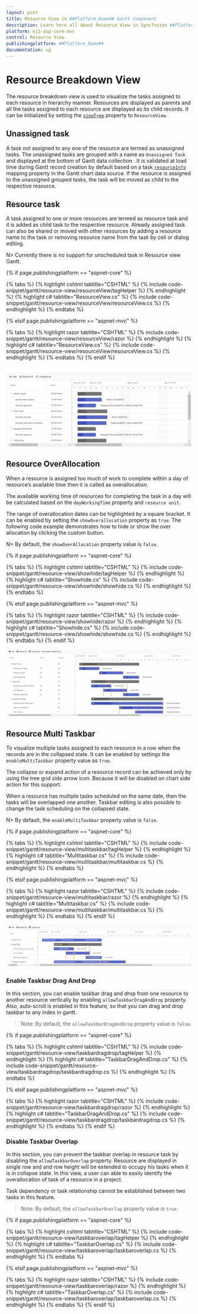 ```yaml
---
layout: post
title: Resource View in ##Platform_Name## Gantt Component
description: Learn here all about Resource View in Syncfusion ##Platform_Name## Gantt component of Syncfusion Essential JS 2 and more.
platform: ej2-asp-core-mvc
control: Resource View
publishingplatform: ##Platform_Name##
documentation: ug
---
```



# Resource Breakdown View

The resource breakdown view is used to visualize the tasks assigned to each resource in hierarchy manner. Resources are displayed as parents and all the tasks assigned to each resource are displayed as its child records. It can be initialized by setting the [`viewType`](https://help.syncfusion.com/cr/aspnetcore-js2/Syncfusion.EJ2.Gantt.ViewType.html) property to `ResourceView`.

## Unassigned task

A task not assigned to any one of the resource are termed as unassigned tasks. The unassigned tasks are grouped with a name as `Unassigned Task` and displayed at the bottom of Gantt data collection . It is validated at load time during Gantt record creation by default based on a task [`resourceInfo`](https://help.syncfusion.com/cr/aspnetcore-js2/Syncfusion.EJ2.Gantt.GanttTaskFieldsBuilder.html#Syncfusion_EJ2_Gantt_GanttTaskFieldsBuilder_ResourceInfo_System_String_) mapping property in the Gantt chart data source. If the resource is assigned to the unassigned grouped tasks, the task will be moved as child to the respective resource.

## Resource task

A task assigned to one or more resources are termed as resource task and it is added as child task to the respective resource. Already assigned task can also be shared or moved with other resources by adding a resource name to the task or removing resource name from the task by cell or dialog editing.

N> Currently there is no support for unscheduled task in Resource view Gantt.

{% if page.publishingplatform == "aspnet-core" %}

{% tabs %}
{% highlight cshtml tabtitle="CSHTML" %}
{% include code-snippet/gantt/resource-view/resourceView/tagHelper %}
{% endhighlight %}
{% highlight c# tabtitle="ResourceView.cs" %}
{% include code-snippet/gantt/resource-view/resourceView/resourceView.cs %}
{% endhighlight %}
{% endtabs %}

{% elsif page.publishingplatform == "aspnet-mvc" %}

{% tabs %}
{% highlight razor tabtitle="CSHTML" %}
{% include code-snippet/gantt/resource-view/resourceView/razor %}
{% endhighlight %}
{% highlight c# tabtitle="ResourceView.cs" %}
{% include code-snippet/gantt/resource-view/resourceView/resourceView.cs %}
{% endhighlight %}
{% endtabs %}
{% endif %}



![Alt text](images/resourceView.png)

## Resource OverAllocation

When a resource is assigned too much of work to complete within a day of resource’s available time then it is called as overallocation.

The available working time of resources for completing the task in a day will be calculated based on the `dayWorkingTime` property and `resource unit`.

The range of overallocation dates can be highlighted by a square bracket. It can be enabled by setting the `showOverallocation` property as `true`. The following code example demonstrates how to hide or show the over allocation by clicking the custom button.

N> By default, the `showOverAllocation` property value is `false`.

{% if page.publishingplatform == "aspnet-core" %}

{% tabs %}
{% highlight cshtml tabtitle="CSHTML" %}
{% include code-snippet/gantt/resource-view/showhide/tagHelper %}
{% endhighlight %}
{% highlight c# tabtitle="Showhide.cs" %}
{% include code-snippet/gantt/resource-view/showhide/showhide.cs %}
{% endhighlight %}
{% endtabs %}

{% elsif page.publishingplatform == "aspnet-mvc" %}

{% tabs %}
{% highlight razor tabtitle="CSHTML" %}
{% include code-snippet/gantt/resource-view/showhide/razor %}
{% endhighlight %}
{% highlight c# tabtitle="Showhide.cs" %}
{% include code-snippet/gantt/resource-view/showhide/showhide.cs %}
{% endhighlight %}
{% endtabs %}
{% endif %}



![Alt text](images/showhide.PNG)

## Resource Multi Taskbar

To visualize multiple tasks assigned to each resource in a row when the records are in the collapsed state. It can be enabled by settings the `enableMultiTaskbar` property value as `true`.

The collapse or expand action of a resource record can be achieved only by using the tree grid side arrow icon. Because it will be disabled on chart side action for this support.

When a resource has multiple tasks scheduled on the same date, then the tasks will be overlapped one another. Taskbar editing is also possible to change the task scheduling on the collapsed state.

N> By default, the `enableMultiTaskbar` property value is `false`.

{% if page.publishingplatform == "aspnet-core" %}

{% tabs %}
{% highlight cshtml tabtitle="CSHTML" %}
{% include code-snippet/gantt/resource-view/multitaskbar/tagHelper %}
{% endhighlight %}
{% highlight c# tabtitle="Multitaskbar.cs" %}
{% include code-snippet/gantt/resource-view/multitaskbar/multitaskbar.cs %}
{% endhighlight %}
{% endtabs %}

{% elsif page.publishingplatform == "aspnet-mvc" %}

{% tabs %}
{% highlight razor tabtitle="CSHTML" %}
{% include code-snippet/gantt/resource-view/multitaskbar/razor %}
{% endhighlight %}
{% highlight c# tabtitle="Multitaskbar.cs" %}
{% include code-snippet/gantt/resource-view/multitaskbar/multitaskbar.cs %}
{% endhighlight %}
{% endtabs %}
{% endif %}



![Alt text](images/multitaskbar.PNG)

### Enable Taskbar Drag And Drop

In this section, you can enable taskbar drag and drop from one resource to another resource vertically by enabling `allowTaskbarDragAndDrop` property. Also, auto-scroll is enabled in this feature, so that you can drag and drop taskbar to any index in gantt.

>Note: By default, the `allowTaskbarDragAndDrop` property value is `false`.

{% if page.publishingplatform == "aspnet-core" %}

{% tabs %}
{% highlight cshtml tabtitle="CSHTML" %}
{% include code-snippet/gantt/resource-view/taskbardragdrop/tagHelper %}
{% endhighlight %}
{% highlight c# tabtitle="TaskbarDragAndDrop.cs" %}
{% include code-snippet/gantt/resource-view/taskbardragdrop/taskbardragdrop.cs %}
{% endhighlight %}
{% endtabs %}

{% elsif page.publishingplatform == "aspnet-mvc" %}

{% tabs %}
{% highlight razor tabtitle="CSHTML" %}
{% include code-snippet/gantt/resource-view/taskbardragdrop/razor %}
{% endhighlight %}
{% highlight c# tabtitle="TaskbarDragAndDrop.cs" %}
{% include code-snippet/gantt/resource-view/taskbardragdrop/taskbardragdrop.cs %}
{% endhighlight %}
{% endtabs %}
{% endif %}

### Disable Taskbar Overlap

In this section, you can prevent the taskbar overlap in resource task by disabling the `allowTaskbarOverlap` property. Resource are displayed in single row and and row height will be extended to occupy his tasks when it is in collapse state. In this view, a user can able to easily identify the overallocation of task of a resource in a project.

Task dependency or task relationship cannot be established between two tasks in this feature.

>Note: By default, the `allowTaskbarOverlap` property value is `true`.

{% if page.publishingplatform == "aspnet-core" %}

{% tabs %}
{% highlight cshtml tabtitle="CSHTML" %}
{% include code-snippet/gantt/resource-view/taskbaroverlap/tagHelper %}
{% endhighlight %}
{% highlight c# tabtitle="TaskbarOverlap.cs" %}
{% include code-snippet/gantt/resource-view/taskbaroverlap/taskbaroverlap.cs %}
{% endhighlight %}
{% endtabs %}

{% elsif page.publishingplatform == "aspnet-mvc" %}

{% tabs %}
{% highlight razor tabtitle="CSHTML" %}
{% include code-snippet/gantt/resource-view/taskbaroverlap/razor %}
{% endhighlight %}
{% highlight c# tabtitle="TaskbarOverlap.cs" %}
{% include code-snippet/gantt/resource-view/taskbaroverlap/taskbaroverlap.cs %}
{% endhighlight %}
{% endtabs %}
{% endif %}
